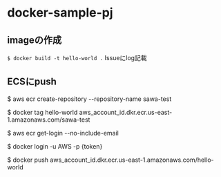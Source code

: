 # docker-sample-pj

## imageの作成
`$ docker build -t hello-world .`
Issueにlog記載

## ECSにpush
$ aws ecr create-repository --repository-name sawa-test

$ docker tag hello-world aws_account_id.dkr.ecr.us-east-1.amazonaws.com/sawa-test

$ aws ecr get-login --no-include-email

$ docker login -u AWS -p {token}

$ docker push aws_account_id.dkr.ecr.us-east-1.amazonaws.com/hello-world


